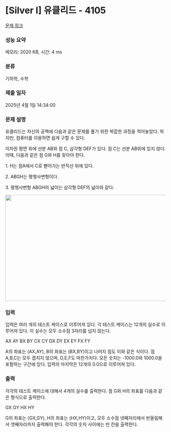 # [Silver I] 유클리드 - 4105 

[문제 링크](https://www.acmicpc.net/problem/4105) 

### 성능 요약

메모리: 2020 KB, 시간: 4 ms

### 분류

기하학, 수학

### 제출 일자

2025년 4월 1일 14:34:00

### 문제 설명

<p>
	유클리드는 자신의 공책에 다음과 같은 문제를 풀기 위한 복잡한 과정을 적어놓았다. 하지만, 컴퓨터를 이용하면 쉽게 구할 수 있다.</p>

<p>
	이차원 평면 위에 선분 AB와 점 C, 삼각형 DEF가 있다. 점 C는 선분 AB위에 있지 않다. 이때, 다음과 같은 점 G와 H를 찾아야 한다.</p>

<p>
	1. H는 점A에서 C로 뻗어가는 반직선 위에 있다. </p>

<p>
	2. ABGH는 평행사변형이다.</p>

<p>
	3. 평행사변형 ABGH의 넓이는 삼각형 DEF의 넓이와 같다.</p>

<p>
	<img alt="" src="https://www.acmicpc.net/upload/images/euclid.png" style="width: 646px; height: 334px;"></p>

### 입력 

 <p>
	입력은 여러 개의 테스트 케이스로 이루어져 있다. 각 테스트 케이스는 12개의 실수로 이루어져 있다. 이 실수는 모두 소수점 3자리를 넘지 않는다.</p>

<p>
	AX AY BX BY CX CY DX DY EX EY FX FY</p>

<p>
	A의 좌표는 (AX,AY), B의 좌표는 (BX,BY)이고 나머지 점도 이와 같은 식이다. 점 A,B,C는 모두 겹치지 않으며, D,E,F도 마찬가지다. 모든 숫자는 -1000.0와 1000.0을 포함하는 구간에 있다. 입력의 마지막은 12개의 0.0으로 이루어져 있다.</p>

### 출력 

 <p>
	각각의 테스트 케이스에 대해서 4개의 실수를 출력한다. 점 G와 H의 좌표를 다음과 같은 형식으로 출력한다.</p>

<p>
	GX GY HX HY</p>

<p>
	G의 좌표는 (GX,GY), H의 좌표는 (HX,HY)이고, 모두 소수점 넷째자리에서 반올림해서 셋째자리까지 출력해야 한다. 각각의 숫자 사이에는 빈 칸을 출력한다.</p>

